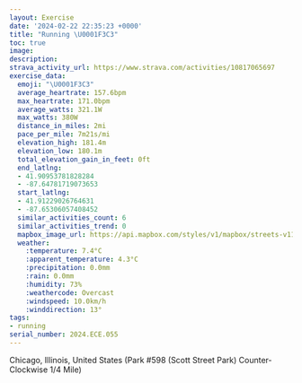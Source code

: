 ```yaml
---
layout: Exercise
date: '2024-02-22 22:35:23 +0000'
title: "Running \U0001F3C3"
toc: true
image:
description:
strava_activity_url: https://www.strava.com/activities/10817065697
exercise_data:
  emoji: "\U0001F3C3"
  average_heartrate: 157.6bpm
  max_heartrate: 171.0bpm
  average_watts: 321.1W
  max_watts: 380W
  distance_in_miles: 2mi
  pace_per_mile: 7m21s/mi
  elevation_high: 181.4m
  elevation_low: 180.1m
  total_elevation_gain_in_feet: 0ft
  end_latlng:
  - 41.90953781828284
  - -87.64781719073653
  start_latlng:
  - 41.91229026764631
  - -87.65306057408452
  similar_activities_count: 6
  similar_activities_trend: 0
  mapbox_image_url: https://api.mapbox.com/styles/v1/mapbox/streets-v11/static/path-5+787af2-1.0(g%7Bx~Fnl~uOAeBSq%40AQ%40GPUHOz%40eAh%40y%40PmAAyALKBMGm%40%40SBA%5C%3FBW%40g%40C%5B%3FsEKaMB%7D%40%40oCBMJCTDhACJ%40FFDPDj%40Al%40D~CDLJPLNPDxAEPMPYFc%40%3FyAEmAEWMSKIUESAi%40De%40FQLIRIf%40Fp%40DvBHRNPPJR%40jAGTQPYBe%40EaDGWOSSIMCwAJQHMPIVAPDn%40BxBBNJRPNHBhAAXCJERWFKD%5DG%7DCAQIUWWQEc%40%3Fu%40HQDMLITCVDhDH%5CPVJDRBtAGTMNWBSCc%40%3FqBCe%40GWIMKIOGUAy%40DOBMDKFKTG%60%40DzCDVJTTTXD%7C%40ERCJENQJSB%5D%40u%40DQBCD%3FFNBn%40DLlAp%40f%40%5C%7C%40~%40P%60%40%40L%3FD_AtAOZw%40pA),pin-s-s+e5b22e(-87.65144,41.91172),pin-s-f+89ae00(-87.64673999999997,41.90872)/auto/800x800?access_token=pk.eyJ1Ijoiam9zaGJlY2ttYW4iLCJhIjoiY205eWR2aDd1MWZ6djJrbXc4a3M0bWZleiJ9.XiG9OWkNcZk2QzjJbxLB4A
  weather:
    :temperature: 7.4°C
    :apparent_temperature: 4.3°C
    :precipitation: 0.0mm
    :rain: 0.0mm
    :humidity: 73%
    :weathercode: Overcast
    :windspeed: 10.0km/h
    :winddirection: 13°
tags:
- running
serial_number: 2024.ECE.055
---
```

Chicago, Illinois, United States (Park #598 (Scott Street Park) Counter-Clockwise 1/4 Mile)
